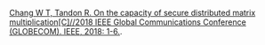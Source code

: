 <a href="https://jiangwei99.github.io/Paper/On_the_Capacity_of_Secure_Distributed_Matrix_Multiplication.pdf"  target="_blank" >Chang W T, Tandon R. On the capacity of secure distributed matrix multiplication[C]//2018 IEEE Global Communications Conference (GLOBECOM). IEEE, 2018: 1-6.</a>.







[1]: https://jiangwei99.github.io/Paper/On_the_Capacity_of_Secure_Distributed_Matrix_Multiplication.pdf	"On the Capacity of Secure Distributed Matrix"
[2]: https://jiangwei99.github.io/Paper/Rate-efficiencyandstraggler-robustnessthroughpartitionindistributedtwo-sidedsecurematrixcomputation.md	"Rate-efficiency and straggler- robustness through partition in distributed two-sided secure matrix computation.md"
[3]: https://jiangwei99.github.io/Paper/Rate-efficiencyandstraggler-robustnessthroughpartitionindistributedtwo-sidedsecurematrixcomputation.pdf	"Rate-efficiency and straggler- robustness through partition in distributed two-sided secure matrix computation"
[4]: https://jiangwei99.github.io/Paper/SecureDistributedComputingWithStragglingServersUsingPolynomialCodes.md	"Secure Distributed Computing With Straggling Servers Using Polynomial Codes.md"
[5]: https://jiangwei99.github.io/Paper/SecureDistributedComputingWithStragglingServersUsingPolynomialCodes.pdf	"Secure Distributed Computing With Straggling Servers Using Polynomial Codes"
[6]: https://jiangwei99.github.io/Paper/SuccessiveApproximationCodingforDistributed.pdf	"SuccessiveApproximationCodingforDistributed"
[7]: https://jiangwei99.github.io/Paper/179On_the_Capacity_of_Secure_Distributed_Matrix_Multiplication.md	"[179]On_the_Capacity_of_Secure_Distributed_Matrix_Multiplication.md"
[8]: https://jiangwei99.github.io/Paper/179On_the_Capacity_of_Secure_Distributed_Matrix_Multiplication.pdf	"[179]On_the_Capacity_of_Secure_Distributed_Matrix_Multiplication.pdf"
[9]: https://jiangwei99.github.io/Paper/193Onthecapacityofsecuredistributedmatrix1908.06957.md	"[193]Onthecapacityofsecuredistributedmatrix1908.06957.md"
[10]: https://jiangwei99.github.io/Paper/193Onthecapacityofsecuredistributedmatrix1908.06957.pdf	"[193]Onthecapacityofsecuredistributedmatrix1908.06957.pdf"
[11]: https://jiangwei99.github.io/Paper/基于全同态加密的安全矩阵运算研究与应用.pdf	"基于全同态加密的安全矩阵运算研究与应用.pdf"
[12]: https://jiangwei99.github.io/Paper/基于全同态加密的矩阵安全外包计算研究.pdf	"基于全同态加密的矩阵安全外包计算研究.pdf"